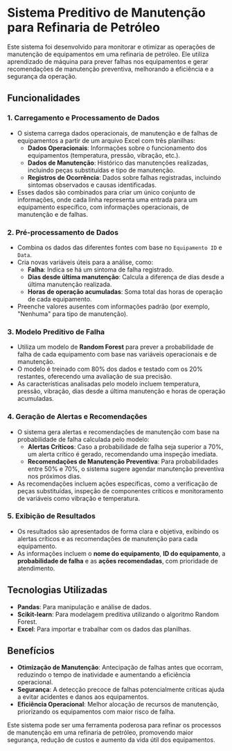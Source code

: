 # Sistema Preditivo de Manutenção para Refinaria de Petróleo

Este sistema foi desenvolvido para monitorar e otimizar as operações de manutenção de equipamentos em uma refinaria de petróleo. Ele utiliza aprendizado de máquina para prever falhas nos equipamentos e gerar recomendações de manutenção preventiva, melhorando a eficiência e a segurança da operação.

## Funcionalidades

### 1. **Carregamento e Processamento de Dados**
   - O sistema carrega dados operacionais, de manutenção e de falhas de equipamentos a partir de um arquivo Excel com três planilhas:
     - **Dados Operacionais**: Informações sobre o funcionamento dos equipamentos (temperatura, pressão, vibração, etc.).
     - **Dados de Manutenção**: Histórico das manutenções realizadas, incluindo peças substituídas e tipo de manutenção.
     - **Registros de Ocorrência**: Dados sobre falhas registradas, incluindo sintomas observados e causas identificadas.
   - Esses dados são combinados para criar um único conjunto de informações, onde cada linha representa uma entrada para um equipamento específico, com informações operacionais, de manutenção e de falhas.

### 2. **Pré-processamento de Dados**
   - Combina os dados das diferentes fontes com base no `Equipamento ID` e `Data`.
   - Cria novas variáveis úteis para a análise, como:
     - **Falha**: Indica se há um sintoma de falha registrado.
     - **Dias desde última manutenção**: Calcula a diferença de dias desde a última manutenção realizada.
     - **Horas de operação acumuladas**: Soma total das horas de operação de cada equipamento.
   - Preenche valores ausentes com informações padrão (por exemplo, "Nenhuma" para tipo de manutenção).

### 3. **Modelo Preditivo de Falha**
   - Utiliza um modelo de **Random Forest** para prever a probabilidade de falha de cada equipamento com base nas variáveis operacionais e de manutenção.
   - O modelo é treinado com 80% dos dados e testado com os 20% restantes, oferecendo uma avaliação de sua precisão.
   - As características analisadas pelo modelo incluem temperatura, pressão, vibração, dias desde a última manutenção e horas de operação acumuladas.

### 4. **Geração de Alertas e Recomendações**
   - O sistema gera alertas e recomendações de manutenção com base na probabilidade de falha calculada pelo modelo:
     - **Alertas Críticos**: Caso a probabilidade de falha seja superior a 70%, um alerta crítico é gerado, recomendando uma inspeção imediata.
     - **Recomendações de Manutenção Preventiva**: Para probabilidades entre 50% e 70%, o sistema sugere agendar manutenção preventiva nos próximos dias.
   - As recomendações incluem ações específicas, como a verificação de peças substituídas, inspeção de componentes críticos e monitoramento de variáveis como vibração e temperatura.

### 5. **Exibição de Resultados**
   - Os resultados são apresentados de forma clara e objetiva, exibindo os alertas críticos e as recomendações de manutenção para cada equipamento.
   - As informações incluem o **nome do equipamento**, **ID do equipamento**, a **probabilidade de falha** e as **ações recomendadas**, com prioridade de atendimento.

## Tecnologias Utilizadas
- **Pandas**: Para manipulação e análise de dados.
- **Scikit-learn**: Para modelagem preditiva utilizando o algoritmo Random Forest.
- **Excel**: Para importar e trabalhar com os dados das planilhas.

## Benefícios
- **Otimização de Manutenção**: Antecipação de falhas antes que ocorram, reduzindo o tempo de inatividade e aumentando a eficiência operacional.
- **Segurança**: A detecção precoce de falhas potencialmente críticas ajuda a evitar acidentes e danos aos equipamentos.
- **Eficiência Operacional**: Melhor alocação de recursos de manutenção, priorizando os equipamentos com maior risco de falha.

Este sistema pode ser uma ferramenta poderosa para refinar os processos de manutenção em uma refinaria de petróleo, promovendo maior segurança, redução de custos e aumento da vida útil dos equipamentos.

